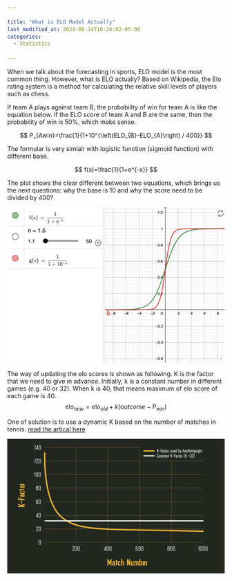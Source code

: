 ```yaml
---

title: "What is ELO Model Actually"
last_modified_at: 2021-06-14T16:20:02-05:00
categories:
  - Statistics

---
```


When we talk about the forecasting in sports, ELO model is the most common thing. However, what is ELO actually? Based on Wikipedia, the Elo rating system is a method for calculating the relative skill levels of players such as chess. 

If team A plays against team B, the probability of win for team A is like the equation below. If the ELO score of team A and B are the same, then the probability of win is 50%, which make sense. 

$$
P_{Awin}=\frac{1}{1+10^{\left(ELO_{B}-ELO_{A}\right) / 400}}
$$

The formular is very simialr with logistic function (sigmoid function) with different base.

$$
f(x)=\frac{1}{1+e^{-x}}
$$

The plot shows the clear different between two equations, which brings us the next questions: why the base is 10 and why the score need to be divided by 400?

![](https://github.com/jinisaweaklearner/blog/blob/master/assets/images/logistic_vs_elo.png)



The way of updating the elo scores is shown as following. K is the factor that we need to give in advance. Initially, k is a constant number in different games (e.g. 40 or 32). When k is 40, that means maximum of elo score of each game is 40.
$$
\text {elo}_{new}=\mathrm{elo}_{old}+k\left(outcome-\operatorname{P}_{win}\right)
$$


One of solution is to use a dynamic K based on the number of matches in tennis. [read the artical here](https://www.betfair.com.au/hub/tennis-elo-modelling/)

![](https://github.com/jinisaweaklearner/blog/blob/master/assets/images/dynamic_k.png)


